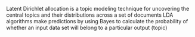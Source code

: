  Latent Dirichlet allocation is a topic modeling technique for uncovering the central topics and their distributions across a set of documents
 LDA algorithms make predictions by using Bayes to calculate the probability of whether an input data set will belong to a particular output (topic)
